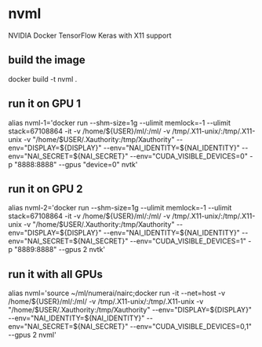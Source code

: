 # nvml
NVIDIA Docker TensorFlow Keras with X11 support

## build the image
docker build -t nvml .

## run it on GPU 1
alias nvml-1='docker run --shm-size=1g --ulimit memlock=-1 --ulimit stack=67108864 -it -v /home/${USER}/ml/:/ml/ -v /tmp/.X11-unix/:/tmp/.X11-unix -v "/home/$USER/.Xauthority:/tmp/Xauthority" --env="DISPLAY=${DISPLAY}" --env="NAI_IDENTITY=${NAI_IDENTITY}" --env="NAI_SECRET=${NAI_SECRET}" --env="CUDA_VISIBLE_DEVICES=0" -p "8888:8888" --gpus "device=0" nvtk'
## run it on GPU 2
alias nvml-2='docker run --shm-size=1g --ulimit memlock=-1 --ulimit stack=67108864 -it -v /home/${USER}/ml/:/ml/ -v /tmp/.X11-unix/:/tmp/.X11-unix -v "/home/$USER/.Xauthority:/tmp/Xauthority" --env="DISPLAY=${DISPLAY}" --env="NAI_IDENTITY=${NAI_IDENTITY}" --env="NAI_SECRET=${NAI_SECRET}" --env="CUDA_VISIBLE_DEVICES=1" -p "8889:8888" --gpus 2 nvtk'

## run it with all GPUs
alias nvml='source ~/ml/numerai/nairc;docker run -it --net=host -v /home/${USER}/ml/:/ml/ -v /tmp/.X11-unix/:/tmp/.X11-unix -v "/home/$USER/.Xauthority:/tmp/Xauthority" --env="DISPLAY=${DISPLAY}" --env="NAI_IDENTITY=${NAI_IDENTITY}" --env="NAI_SECRET=${NAI_SECRET}" --env="CUDA_VISIBLE_DEVICES=0,1" --gpus 2 nvml'
